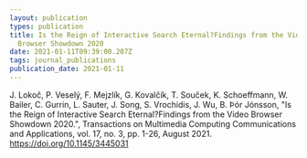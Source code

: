```yaml
---
layout: publication
types: publication
title: Is the Reign of Interactive Search Eternal?Findings from the Video
  Browser Showdown 2020
date: 2021-01-11T09:39:00.207Z
tags: journal_publications
publication_date: 2021-01-11
---
```

<!--StartFragment-->

J. Lokoč, P. Veselý, F. Mejzlík, G. Kovalčík, T. Souček, K. Schoeffmann, W. Bailer, C. Gurrin, L. Sauter, J. Song, S. Vrochidis, J. Wu, B. Þór Jónsson, "Is the Reign of Interactive Search Eternal?Findings from the Video Browser Showdown 2020.", Transactions on Multimedia Computing Communications and Applications, vol. 17, no. 3, pp. 1-26, August 2021. <https://doi.org/10.1145/3445031>

<!--EndFragment-->